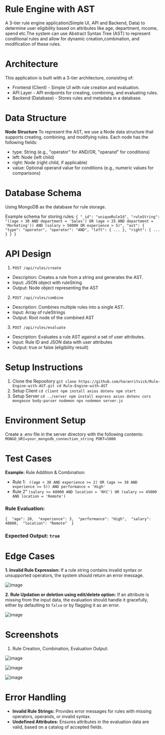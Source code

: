 # Rule Engine with AST

A 3-tier rule engine application(Simple UI, API and Backend, Data) to determine
user eligibility based on attributes like age, department, income, spend etc.The system can use Abstract Syntax Tree (AST) to represent conditional rules and allow for dynamic
creation,combination, and modification of these rules.

# Architecture
This application is built with a 3-tier architecture, consisting of:

- Frontend (Client) - Simple UI with rule creation and evaluation.
- API Layer - API endpoints for creating, combining, and evaluating rules.
- Backend (Database) - Stores rules and metadata in a database.

# Data Structure
**Node Structure**
To represent the AST, we use a Node data structure that supports creating, combining, and modifying rules.
Each node has the following fields:

- type: String (e.g., "operator" for AND/OR, "operand" for conditions)
- left: Node (left child)
- right: Node (right child, if applicable)
- value: Optional operand value for conditions (e.g., numeric values for comparisons)

# Database Schema
Using MongoDB as the database for rule storage.

Example schema for storing rules:
`
{
  "_id": "uniqueRuleId",
  "ruleString": "((age > 30 AND department = 'Sales') OR (age < 25 AND department = 'Marketing')) AND (salary > 50000 OR experience > 5)",
  "ast": {
    "type": "operator",
    "operator": "AND",
    "left": { ... },
    "right": { ... }
  }
}
`
# API Design
1. `POST /api/rules/create`

- Description: Creates a rule from a string and generates the AST.
- Input: JSON object with ruleString
- Output: Node object representing the AST
  
2. `POST /api/rules/combine`

- Description: Combines multiple rules into a single AST.
- Input: Array of ruleStrings
- Output: Root node of the combined AST
  
3. `POST /api/rules/evaluate`

- Description: Evaluates a rule AST against a set of user attributes.
- Input: Rule ID and JSON data with user attributes
- Output: true or false (eligibility result)

# Setup Instructions
1. Clone the Repository
   `git clone https://github.com/haranritvick/Rule-Engine-with-AST.git
    cd Rule-Engine-with-AST
`
2. Setup Client
   `cd client
    npm install axios dotenv
    npm start
`
3. Setup Server
   `cd ../server
    npm install express axios dotenv cors mongoose body-parser nodemon
    npx nodemon server.js
`
# Environment Setup
Create a .env file in the server directory with the following contents:
`MONGO_URI=your_mongodb_connection_string
 PORT=5000
`

# Test Cases
**Example:**
Rule Addition & Combination:
- Rule 1: ` ((age < 30 AND experience >= 2) OR (age >= 30 AND experience >= 5)) AND performance = 'High'`
- Rule 2" `(salary >= 60000 AND location = 'NYC') OR (salary >= 45000 AND location = 'Remote')`

### Rule Evaluation:
`{ 
  "age": 28, 
  "experience": 3, 
  "performance": "High", 
  "salary": 48000, 
  "location": "Remote" 
}
`
### Expected Output: `true`

# Edge Cases

**1. Invalid Rule Expression:** If a rule string contains invalid syntax or unsupported operators, the system should return an error message.

![image](https://github.com/user-attachments/assets/e36996c6-b457-46ff-b24c-2193cc33d1bf)

**2. Rule Updation or deletion using edit/delete option:** If an attribute is missing from the input data, the evaluation should handle it gracefully, either by defaulting to `false` or by flagging it as an error.

![image](https://github.com/user-attachments/assets/6cf31094-1133-42ad-9e81-5eeda6cfb519)

# Screenshots

1. Rule Creation, Combination, Evaluation Output:
   
![image](https://github.com/user-attachments/assets/b9a1198f-bcf9-49cc-9aea-e356f8c28693)

![image](https://github.com/user-attachments/assets/ce9a7764-1345-44c0-b8a3-609d21d75049)


   ![image](https://github.com/user-attachments/assets/8ccc2d30-43a7-4253-b6ba-25aa2de27e0a)

# Error Handling
- **Invalid Rule Strings:** Provides error messages for rules with missing operators, operands, or invalid syntax.
- **Undefined Attributes:** Ensures attributes in the evaluation data are valid, based on a catalog of accepted fields.
